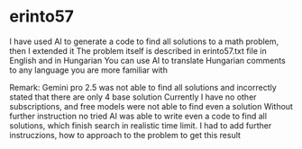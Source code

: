 # erinto57
I have used AI to generate a code to find all solutions to a math problem, then I extended it
The problem itself is described in erinto57.txt file in English and in Hungarian
You can use AI to translate Hungarian comments to any language you are more familiar with

Remark: Gemini pro 2.5 was not able to find all solutions and incorrectly stated that there are only 4 base solution
Currently I have no other subscriptions, and free models were not able to find even a solution
Without further instruction no tried AI was able to write even a code to find all solutions, which finish search in realistic time limit.
I had to add further instruczions, how to approach to the problem to get this result
